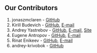 ## Our Contributors

1. jonaszmclaren - [GitHub](https://github.com/jonaszmclaren)
2. Kirill Budevich - [GitHub](https://github.com/Ikloo), [E-mail](Ikloo@yandex.ru)
3. Andrey Yastrebov - [GitHub](https://github.com/AYastrebov), [E-mail](me@ayastrebov.com), [Site](http://ayastrebov.com)
4. Eugene Antropov - [GitHub](https://github.com/antigp), [E-mail](antigp@gmail.com)
5. Rinat Enikeev - [GitHub](https://github.com/rinat-enikeev), [E-mail](rinat.enikeev@gmail.com)
6. andrey-krivobok - [GitHub](https://github.com/andrey-krivobok)
